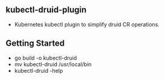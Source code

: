 ## kubectl-druid-plugin
- Kubernetes kubectl plugin to simplify druid CR operations.

## Getting Started
- go build -o kubectl-druid
- mv kubectl-druid /usr/local/bin
- kubectl-druid -help
